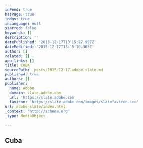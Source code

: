 ```yaml
---
inFeed: true
hasPage: true
inNav: true
inLanguage: null
starred: false
keywords: []
description: ''
datePublished: '2015-12-17T13:15:27.997Z'
dateModified: '2015-12-17T13:15:10.363Z'
author: []
related: []
app_links: []
title: CUBA
sourcePath: _posts/2015-12-17-adobe-slate.md
published: true
authors: []
publisher:
  name: Adobe
  domain: slate.adobe.com
  url: 'https://slate.adobe.com'
  favicon: 'https://slate.adobe.com/images/slatefavicon.ico'
url: adobe-slate/index.html
_context: 'http://schema.org'
_type: MediaObject

---
```

<article style=""><h1>Cuba</h1></article>